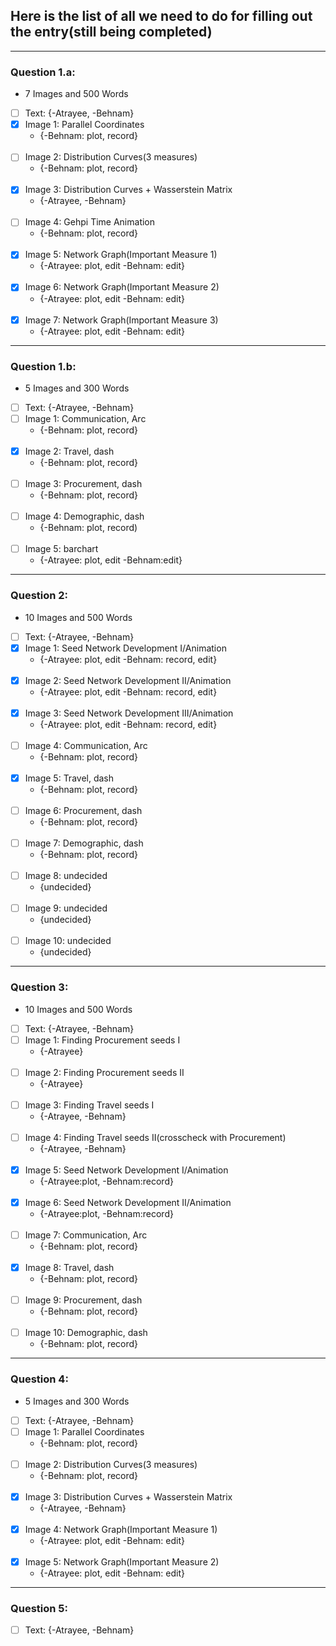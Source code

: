 ## Here is the list of all we need to do for filling out the entry(still being completed)
---------------------------
### Question 1.a:
* 7 Images and 500 Words

- [ ] Text:
    {-Atrayee, -Behnam}
- [x] Image 1:  Parallel Coordinates
  * {-Behnam: plot, record}
<br/><br/>
- [ ] Image 2:  Distribution Curves(3 measures)
  * {-Behnam: plot, record}
<br/><br/>
- [x] Image 3:  Distribution Curves + Wasserstein Matrix
  * {-Atrayee, -Behnam}
<br/><br/>
- [ ] Image 4:  Gehpi Time Animation
  * {-Behnam: plot, record}
<br/><br/>
- [x] Image 5:  Network Graph(Important Measure 1)
  * {-Atrayee: plot, edit -Behnam: edit}
<br/><br/>
- [x] Image 6:  Network Graph(Important Measure 2)
  * {-Atrayee: plot, edit -Behnam: edit}
<br/><br/>
- [x] Image 7:  Network Graph(Important Measure 3)
  * {-Atrayee: plot, edit -Behnam: edit}

---------------------------
### Question 1.b:
* 5 Images and 300 Words

- [ ] Text:
    {-Atrayee, -Behnam}
- [ ] Image 1:  Communication, Arc
  * {-Behnam: plot, record}
<br/><br/>
- [x] Image 2:  Travel, dash
  * {-Behnam: plot, record}
<br/><br/>
- [ ] Image 3:  Procurement, dash
  * {-Behnam: plot, record}
<br/><br/>
- [ ] Image 4:  Demographic, dash
  * {-Behnam: plot, record)
<br/><br/>
- [ ] Image 5:  barchart
  * {-Atrayee: plot, edit -Behnam:edit}

---------------------------
### Question 2:
* 10 Images and 500 Words

- [ ] Text:
    {-Atrayee, -Behnam}
- [x] Image 1:  Seed Network Development I/Animation
  * {-Atrayee: plot, edit -Behnam: record, edit}
<br/><br/>
- [x] Image 2:  Seed Network Development II/Animation
  * {-Atrayee: plot, edit -Behnam: record, edit}
<br/><br/>
- [x] Image 3:  Seed Network Development III/Animation
  * {-Atrayee: plot, edit -Behnam: record, edit}
<br/><br/>
- [ ] Image 4:   Communication, Arc
  * {-Behnam: plot, record}
<br/><br/>
- [x] Image 5:  Travel, dash
  * {-Behnam: plot, record}
<br/><br/>
- [ ] Image 6:  Procurement, dash
  * {-Behnam: plot, record}
<br/><br/>
- [ ] Image 7:  Demographic, dash
  * {-Behnam: plot, record}
<br/><br/>
- [ ] Image 8:  undecided
  * {undecided}
<br/><br/>
- [ ] Image 9:  undecided
  * {undecided}
<br/><br/>
- [ ] Image 10: undecided
  * {undecided}

---------------------------
### Question 3:
* 10 Images and 500 Words

- [ ] Text:
    {-Atrayee, -Behnam}
- [ ] Image 1:  Finding Procurement seeds I
  * {-Atrayee}
<br/><br/>
- [ ] Image 2:  Finding Procurement seeds II
  * {-Atrayee}
<br/><br/>
- [ ] Image 3:  Finding Travel seeds I
  * {-Atrayee, -Behnam}
<br/><br/>
- [ ] Image 4:  Finding Travel seeds II(crosscheck with Procurement)
  * {-Atrayee, -Behnam}
<br/><br/>
- [x] Image 5:  Seed Network Development I/Animation
  * {-Atrayee:plot, -Behnam:record}
<br/><br/>
- [x] Image 6:  Seed Network Development II/Animation
  * {-Atrayee:plot, -Behnam:record}
<br/><br/>
- [ ] Image 7:  Communication, Arc
  * {-Behnam: plot, record}
<br/><br/>
- [x] Image 8:  Travel, dash
  * {-Behnam: plot, record}
<br/><br/>
- [ ] Image 9:  Procurement, dash
  * {-Behnam: plot, record}
<br/><br/>
- [ ] Image 10: Demographic, dash
  * {-Behnam: plot, record}

---------------------------
### Question 4:
* 5 Images and 300 Words

- [ ] Text:
    {-Atrayee, -Behnam}
- [ ] Image 1:  Parallel Coordinates
  * {-Behnam: plot, record}
<br/><br/>
- [ ] Image 2:  Distribution Curves(3 measures)
  * {-Behnam: plot, record}
<br/><br/>
- [x] Image 3:  Distribution Curves + Wasserstein Matrix
  * {-Atrayee, -Behnam}
<br/><br/>
- [x] Image 4:  Network Graph(Important Measure 1)
  * {-Atrayee: plot, edit -Behnam: edit}
<br/><br/>
- [x] Image 5:  Network Graph(Important Measure 2)
  * {-Atrayee: plot, edit -Behnam: edit}

---------------------------
### Question 5:

- [ ] Text:
    {-Atrayee, -Behnam}
